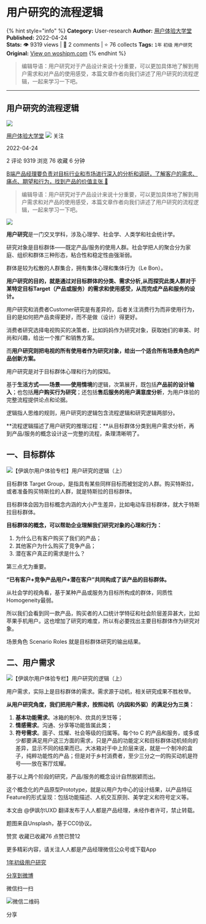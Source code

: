 # 用户研究的流程逻辑
{% hint style="info" %}
**Category:** User-research
**Author:** [用户体验大学堂](https://www.woshipm.com/u/830326)
**Published:** 2022-04-24  
**Stats:** 👁️ 9319 views | 💬 2 comments | ⭐ 76 collects
**Tags:** `1年` `初级` `用户研究`
**Original:** [View on woshipm.com](https://www.woshipm.com/user-research/5406780.html)
{% endhint %}
> 编辑导语：用户研究对于产品设计来说十分重要，可以更加具体地了解到用户需求和对产品的使用感受，本篇文章作者向我们讲述了用户研究的流程逻辑，一起来学习一下吧。

---

## 用户研究的流程逻辑

[![](https://static.woshipm.com/view/woshipm_api_def_20240102145427_5391.jpg?imageView2/1/w/72/h/72/q/100)](https://www.woshipm.com/u/830326)

[用户体验大学堂](https://www.woshipm.com/u/830326) ![](https://static.woshipm.com/tag/1122_1@2x.png) 关注

2022-04-24

2 评论 9319 浏览 76 收藏 6 分钟

[B端产品经理要负责对目标行业和市场进行深入的分析和调研，了解客户的需求、痛点、期望和行为，找到产品的价值主张 🔗](https://ke.qidianla.com/courses/bcpm)

> 编辑导语：用户研究对于产品设计来说十分重要，可以更加具体地了解到用户需求和对产品的使用感受，本篇文章作者向我们讲述了用户研究的流程逻辑，一起来学习一下吧。

![](https://image.woshipm.com/wp-files/2022/04/Vb2cvFYnhPu1zN38UMdN.jpg)

**用户研究**是一门交叉学科，涉及心理学、社会学、人类学和社会统计学。

研究对象是目标群体——既定产品/服务的使用人群。社会学把人的聚合分为家庭、组织和群体三种形态，粘合性和稳定性由强渐弱。

群体是较为松散的人群集合，拥有集体心理和集体行为（Le Bon）。

**用户研究的目的，就是通过对目标群体的分类、需求分析,从而探究此类人群对于某特定目标Target（产品或服务）的需求和使用感受，从而完成产品和服务的设计。**

用户研究和消费者Customer研究是有差异的，后者关注消费行为而非使用行为，目的是如何把产品卖得更好，而不是做（设计）得更好。

消费者研究选择电视购买的决策者，比如妈妈作为研究对象，获取她们的审美、时尚和兴趣，给出一个推广和销售方案。

而**用户研究则把电视的所有使用者作为研究对象，给出一个适合所有场景角色的产品创新方案。**

用户研究是对于目标群体心理和行为的探知。

基于**生活方式——场景——使用情境**的逻辑，次第展开，既包括**产品前的设计输入**；也包括**用户购买行为研究**；还包括**售后服务的用户满意度分析**，为用户体验的完整流程提供论点和论据。

逻辑指人思维的规则，用户研究的逻辑包含流程逻辑和研究逻辑两部分。

**流程逻辑描述了用户研究的推理过程：**从目标群体分类到用户需求分析，再到产品/服务的概念设计这一完整的流程，条理清晰明了。

## 一、目标群体

![【伊飒尔用户体验专栏】用户研究的逻辑（上）](https://image.woshipm.com/wp-files/2022/04/UKPoqIcUmGTGJ0bfuy8C.png)

目标群体 Target Group，是指具有某些同样目标而被划定的人群。购买特斯拉，或者准备购买特斯拉的人群，就是特斯拉的目标群体。

目标群体会因为目标概念内涵的大小产生差异，比如电动车目标群体，就大于特斯拉目标群体。

**目标群体的概念，可以帮助企业理解我们研究对象的心理和行为：**

1.  为什么已有客户购买了我们的产品；
2.  其他客户为什么购买了竞争产品；
3.  潜在客户真正的需求是什么？

第三点尤为重要。

**“已有客户+竞争产品用户+潜在客户”共同构成了该产品的目标群体。**

从社会学的视角看，基于某种产品或服务为目标所构成的群体，同质性 Homogeneity最弱。

所以我们会看到同一款产品，购买者的人口统计学特征和社会阶层差异甚大，比如苹果手机用户。这也增加了研究的难度，所以有必要找出主要目标群体作为研究对象。

场景角色 Scenario Roles 就是目标群体研究的输出结果。

## 二、用户需求

![【伊飒尔用户体验专栏】用户研究的逻辑（上）](https://image.woshipm.com/wp-files/2022/04/9UHsdlRFlYXCTBHMAFer.png)

用户需求，实际上是目标群体的需求。需求源于动机，相关研究成果不胜枚举。

**从用户研究角度，我们把用户需求，按照动机（内因和外驱）的满足分为三类：**

1.  **基本功能需求**。冰箱的制冷、炊具的烹饪等；
2.  **情感需求**。沟通、分享等功能皆属此类；
3.  **符号需求**。面子、炫耀、社会等级的归属等。每个to C 的产品和服务，或多或少都要满足用户这三方面的需求，只是产品的功能定义和目标群体动机倾向的差异，显示不同的结果而已。大冰箱对于中上阶层来说，就是一个制冷的盒子，纯粹功能性的产品；但是对于乡村消费者，至少三分之一的购买动机是符号——放在客厅炫耀。

基于以上两个阶段的研究，产品/服务的概念设计自然脱颖而出。

这个概念化的产品原型Prototype，就是以用户为中心的设计结果，以产品特征 Feature的形式呈现：包括功能描述、人机交互原则、美学定义和符号定义等。

本文由 @伊飒尔UXD 翻译发布于人人都是产品经理，未经作者许可，禁止转载。

题图来自Unsplash，基于CC0协议。

赞赏 收藏已收藏76 点赞已赞12

更多精彩内容，请关注人人都是产品经理微信公众号或下载App

[1年](https://www.woshipm.com/tag/1%e5%b9%b4)[初级](https://www.woshipm.com/tag/%e5%88%9d%e7%ba%a7)[用户研究](https://www.woshipm.com/tag/%e7%94%a8%e6%88%b7%e7%a0%94%e7%a9%b6)

[分享到微博](https://service.weibo.com/share/share.php?appkey=2775287854&title=用户研究的流程逻辑&url=https://www.woshipm.com/user-research/5406780.html&pic=https://image.woshipm.com/wp-files/2022/04/Vb2cvFYnhPu1zN38UMdN.jpg)

微信扫一扫

![微信二维码](https://api.pwmqr.com/qrcode/create/?url=https://www.woshipm.com/user-research/5406780.html)

分享